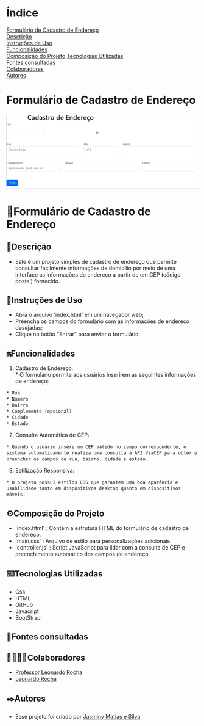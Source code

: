 # Índice 

[Formulário de Cadastro de Endereço]()  
[Descrição](#descri%C3%A7%C3%A3o)  
[Instruções de Uso]()  
[Funcionalidades](#funcionalidades)  
[Composição do Projeto]()
[Tecnologias Utilizadas](#tecnologias-utilizadas)  
[Fontes consultadas](#fontes-consultadas)  
[Colaboradores](#colaboradores)  
[Autores](#autores)  

# Formulário de Cadastro de Endereço

<img src="imgs/entrar.gif">

# 📌Formulário de Cadastro de Endereço

 ## 📝Descrição

 * Este é um projeto simples de cadastro de endereço que permite consultar facilmente informações de domicílio por meio de uma interface as informações de endereço a partir de um CEP (código postal) fornecido.

 ## 👾Instruções de Uso

 * Abra o arquivo 'index.html' em um navegador web;
 * Preencha os campos do formulário com as informações de endereço desejadas;
 * Clique no botão "Entrar" para enviar o formulário.

 ## 🔛Funcionalidades  

  1. Cadastro de Endereço:  
    * O formulário permite aos usuários inserirem as seguintes informações de endereço:  
   
    * Rua    
    * Número  
    * Bairro  
    * Complemento (opcional)  
    * Cidade  
    * Estado  

  2. Consulta Automática de CEP:  

    * Quando o usuário insere um CEP válido no campo correspondente, o sistema automaticamente realiza uma consulta à API ViaCEP para obter e preencher os campos de rua, bairro, cidade e estado.  

  3. Estilização Responsiva:  

    * O projeto possui estilos CSS que garantem uma boa aparência e usabilidade tanto em dispositivos desktop quanto em dispositivos móveis.  

 ## ⚙️Composição do Projeto  

 * 'index.html' : Contém a estrutura HTML do formulário de cadastro de endereço.  
 * 'main.css' : Arquivo de estilo para personalizações adicionais.  
 * 'controller.js' : Script JavaScript para lidar com a consulta de CEP e preenchimento automático dos campos de endereço.  

 ## ⌨️Tecnologias Utilizadas

 * Css  
 * HTML  
 * GitHub  
 * Javacript  
 * BootStrap  

 ## 📑Fontes consultadas

 ## 🤝🏻🤝🏻Colaboradores

 * [Professor Leonardo Rocha](https://github.com/LeonardoRochaMarista)
 * [Leonardo Rocha](https://github.com/LeonardoRochaMarista)

 ## ✒️Autores
 * Esse projeto foi criado por [Jasminy Matias e Silva](https://github.com/jamybr)

